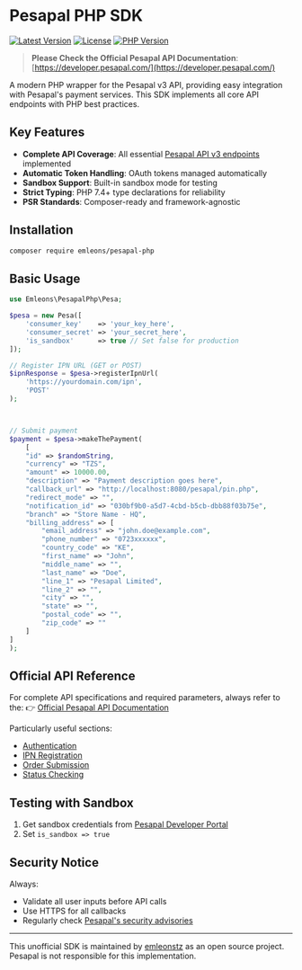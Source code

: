 # Pesapal PHP SDK

[![Latest Version](https://img.shields.io/packagist/v/emleons/pesapal-php.svg?style=flat-square)](https://packagist.org/packages/emleons/pesapal-php)
[![License](https://img.shields.io/badge/license-MIT-blue.svg?style=flat-square)](LICENSE.md)
[![PHP Version](https://img.shields.io/packagist/php-v/emleons/pesapal-php.svg?style=flat-square)](https://php.net)

> **Please Check the Official Pesapal API Documentation**: [https://developer.pesapal.com/](https://developer.pesapal.com/)

A modern PHP wrapper for the Pesapal v3 API, providing easy integration with Pesapal's payment services. This SDK implements all core API endpoints with PHP best practices.

## Key Features

- **Complete API Coverage**: All essential [Pesapal API v3 endpoints](https://developer.pesapal.com/api3-docs) implemented
- **Automatic Token Handling**: OAuth tokens managed automatically
- **Sandbox Support**: Built-in sandbox mode for testing
- **Strict Typing**: PHP 7.4+ type declarations for reliability
- **PSR Standards**: Composer-ready and framework-agnostic

## Installation

```bash
composer require emleons/pesapal-php
```

## Basic Usage

```php
use Emleons\PesapalPhp\Pesa;

$pesa = new Pesa([
    'consumer_key'    => 'your_key_here',
    'consumer_secret' => 'your_secret_here',
    'is_sandbox'      => true // Set false for production
]);

// Register IPN URL (GET or POST)
$ipnResponse = $pesa->registerIpnUrl(
    'https://yourdomain.com/ipn',
    'POST'
);



// Submit payment
$payment = $pesa->makeThePayment(
    [
    "id" => $randomString,
    "currency" => "TZS",
    "amount" => 10000.00,
    "description" => "Payment description goes here",
    "callback_url" => "http://localhost:8080/pesapal/pin.php",
    "redirect_mode" => "",
    "notification_id" => "030bf9b0-a5d7-4cbd-b5cb-dbb88f03b75e",
    "branch" => "Store Name - HQ",
    "billing_address" => [
        "email_address" => "john.doe@example.com",
        "phone_number" => "0723xxxxxx",
        "country_code" => "KE",
        "first_name" => "John",
        "middle_name" => "",
        "last_name" => "Doe",
        "line_1" => "Pesapal Limited",
        "line_2" => "",
        "city" => "",
        "state" => "",
        "postal_code" => "",
        "zip_code" => ""
    ]
]
);
```

## Official API Reference

For complete API specifications and required parameters, always refer to the:
👉 [Official Pesapal API Documentation](https://developer.pesapal.com/api3-docs)

Particularly useful sections:
- [Authentication](https://developer.pesapal.com/how-to-integrate/e-commerce/api-30-json/authentication)
- [IPN Registration](https://developer.pesapal.com/how-to-integrate/e-commerce/api-30-json/registeripnurl)
- [Order Submission](https://developer.pesapal.com/how-to-integrate/e-commerce/api-30-json/submitorderrequest)
- [Status Checking](https://developer.pesapal.com/how-to-integrate/e-commerce/api-30-json/gettransactionstatus)

## Testing with Sandbox

1. Get sandbox credentials from [Pesapal Developer Portal](https://developer.pesapal.com/)
2. Set `is_sandbox => true`

## Security Notice

Always:
- Validate all user inputs before API calls
- Use HTTPS for all callbacks
- Regularly check [Pesapal's security advisories](https://developer.pesapal.com/)

---

This unofficial SDK is maintained by [emleonstz](https://github.com/emleonstz) as an open source project.  
Pesapal is not responsible for this implementation.


